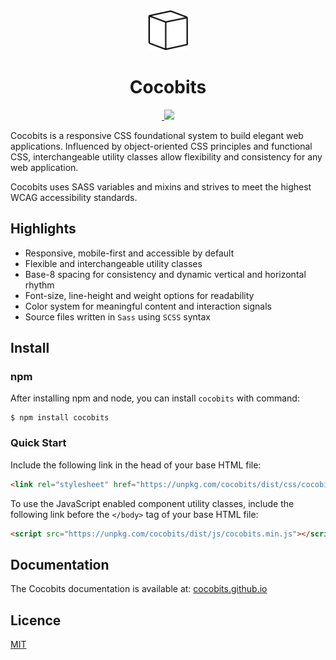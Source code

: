 <div align="center">
<img width="64" height="64" src="img/cocobits_dark_64px.png" alt="Cocobits icon">
<h1>Cocobits</h1>
</div>

<p align="center">
    <a aria-label="npm package" href="https://www.npmjs.com/package/cocobits">
        <img alt="" src="https://img.shields.io/npm/v/cocobits.svg">
    </a>
    <a aria-label="license" href="https://img.shields.io/badge/license-MIT-green">
    <img src="https://img.shields.io/static/v1?label=license&message=MIT&color=green">
    </a>
</p>

Cocobits is a responsive CSS foundational system to build elegant web applications. Influenced by object-oriented CSS principles and functional CSS, interchangeable utility classes allow flexibility and consistency for any web application.

Cocobits uses SASS variables and mixins and strives to meet the highest WCAG accessibility standards.

## Highlights  

- Responsive, mobile-first and accessible by default
- Flexible and interchangeable utility classes
- Base-8 spacing for consistency and dynamic vertical and horizontal rhythm
- Font-size, line-height and weight options for readability
- Color system for meaningful content and interaction signals
- Source files written in `Sass` using `SCSS` syntax

## Install

### npm

After installing npm and node, you can install `cocobits` with command:

```terminal
$ npm install cocobits
```

### Quick Start
Include the following link in the head of your base HTML file:
```HTML
<link rel="stylesheet" href="https://unpkg.com/cocobits/dist/css/cocobits.min.css">
```
To use the JavaScript enabled component utility classes, include the following link before the <code>&lt;/body&gt;</code> tag of your base HTML file:
```HTML
<script src="https://unpkg.com/cocobits/dist/js/cocobits.min.js"></script>
```     

## Documentation

The Cocobits documentation is available at: [cocobits.github.io](https://cocobits.github.io/)

## Licence  

[MIT](LICENSE)